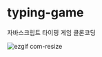 # typing-game
자바스크립트 타이핑 게임 클론코딩


![ezgif com-resize](https://user-images.githubusercontent.com/107906438/226387348-93bee8fb-6de1-4754-a797-a0ac50afc53d.gif)
